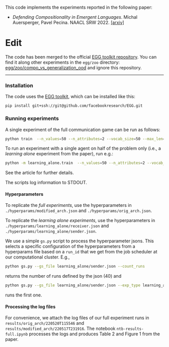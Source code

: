 This code implements the experiments reported in the following paper:

* *Defending Compositionality in Emergent Languages*. Michal Auersperger, Pavel Pecina. NAACL SRW 2022. [[arxiv]](https://arxiv.org/abs/2206.04751)

# Edit
The code has been merged to the official [EGG toolkit repository](https://github.com/facebookresearch/EGG). You can find it along other experiments in the `egg/zoo` directory: [egg/zoo/compo_vs_generalization_ood](https://github.com/facebookresearch/EGG/tree/main/egg/zoo/compo_vs_generalization_ood) and ignore this repository.
_______________________________

### Installation
The code uses the [EGG toolkit](https://github.com/facebookresearch/EGG), which can be installed like this:

`pip install git+ssh://git@github.com/facebookresearch/EGG.git`

### Running experiments
A single experiment of the full communication game can be run as follows:

```bash
python train  --n_values=50 --n_attributes=2 --vocab_size=50 --max_len=3  --receiver=ModifReceiver --sender=ModifSender --hidden=50 --batch_size=64 --random_seed=1
```

To run an experiment with a single agent on half of the problem only (i.e., a *learning alone* experiment from the paper), run e.g.: 
```bash
python -m learning_alone.train  --n_values=50 --n_attributes=2 --vocab_size=50 --max_len=5 --archpart=sender --model=OrigSenderDeterministic --hidden=50 --batch_size=64 --random_seed=1 
```

See the article for further details.

The scripts log information to STDOUT. 


#### Hyperparameters

To replicate the *full experiments*, use the hyperparameters in `./hyperparams/modified_arch.json` and `./hyperparams/orig_arch.json`.

To replicate the *learning alone experiments*, use the hyperparameters in `./hyperparams/learning_alone/receiver.json` and `./hyperparams/learning_alone/sender.json`.

We use a simple `gs.py` script to process the hyperparameter jsons.
This selects a specific configuration of the hyperparameters from a hyperparams file based on a `run_id`
that we get from the job scheduler at our computational cluster. E.g.,
```bash
python gs.py --gs_file learning_alone/sender.json --count_runs
```
returns the number of runs defined by the json (40) and
```bash
python gs.py --gs_file learning_alone/sender.json --exp_type learning_alone --run_id 1
```
runs the first one.



#### Processing the log files
For convenience, we attach the log files of our full experiment runs in `results/orig_arch/220520T115546` and `results/modified_arch/220517T231916`. The notebook `ntb-results-full.ipynb` processes the logs and produces Table 2 and Figure 1 from the paper.

